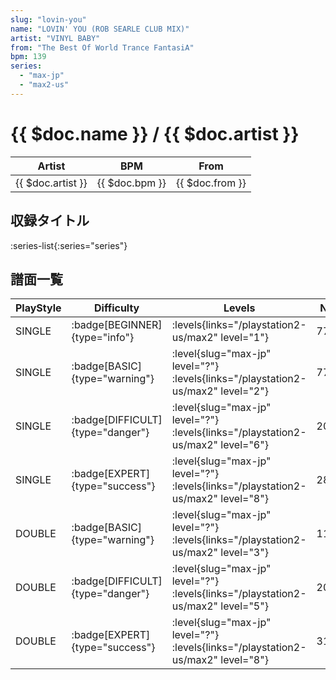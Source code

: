 ```yaml
---
slug: "lovin-you"
name: "LOVIN' YOU (ROB SEARLE CLUB MIX)"
artist: "VINYL BABY"
from: "The Best Of World Trance FantasiA"
bpm: 139
series:
  - "max-jp"
  - "max2-us"
---
```


# {{ $doc.name }} / {{ $doc.artist }}

|Artist|BPM|From|
|------|---|----|
|{{ $doc.artist }}|{{ $doc.bpm }}|{{ $doc.from }}|

## 収録タイトル

:series-list{:series="series"}

## 譜面一覧

|PlayStyle|Difficulty|Levels|Notes|Movie|
|---------|----------|------|-----|-----|
|SINGLE| :badge[BEGINNER]{type="info"}| :levels{links="/playstation2-us/max2" level="1"}|77/0||
|SINGLE| :badge[BASIC]{type="warning"}|<div class="field is-grouped is-grouped-multiline"> :level{slug="max-jp" level="?"} :levels{links="/playstation2-us/max2" level="2"}</div>|77/1||
|SINGLE| :badge[DIFFICULT]{type="danger"}|<div class="field is-grouped is-grouped-multiline"> :level{slug="max-jp" level="?"} :levels{links="/playstation2-us/max2" level="6"}</div>|207/4||
|SINGLE| :badge[EXPERT]{type="success"}|<div class="field is-grouped is-grouped-multiline"> :level{slug="max-jp" level="?"} :levels{links="/playstation2-us/max2" level="8"}</div>|284/2||
|DOUBLE| :badge[BASIC]{type="warning"}|<div class="field is-grouped is-grouped-multiline"> :level{slug="max-jp" level="?"} :levels{links="/playstation2-us/max2" level="3"}</div>|115/1||
|DOUBLE| :badge[DIFFICULT]{type="danger"}|<div class="field is-grouped is-grouped-multiline"> :level{slug="max-jp" level="?"} :levels{links="/playstation2-us/max2" level="5"}</div>|203/4||
|DOUBLE| :badge[EXPERT]{type="success"}|<div class="field is-grouped is-grouped-multiline"> :level{slug="max-jp" level="?"} :levels{links="/playstation2-us/max2" level="8"}</div>|311/16||
